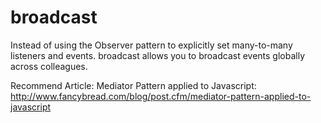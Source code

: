 broadcast
===========

Instead of using the Observer pattern to explicitly set many-to-many listeners and events. broadcast allows you to broadcast events globally across colleagues.


Recommend Article:
Mediator Pattern applied to Javascript: 	http://www.fancybread.com/blog/post.cfm/mediator-pattern-applied-to-javascript

